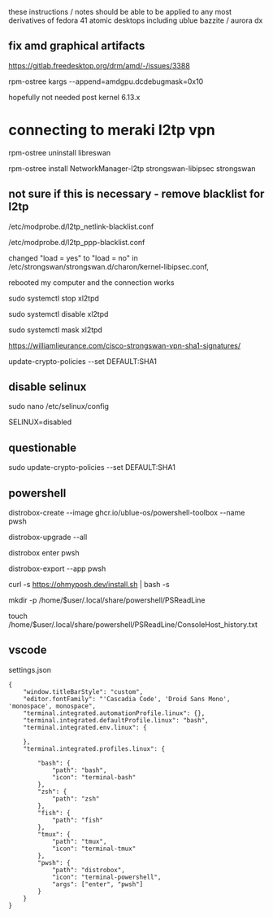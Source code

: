 these instructions / notes should be able to be applied to any most derivatives of fedora 41 atomic desktops including
ublue bazzite / aurora dx

## fix amd graphical artifacts
https://gitlab.freedesktop.org/drm/amd/-/issues/3388

rpm-ostree kargs --append=amdgpu.dcdebugmask=0x10

hopefully not needed post kernel 6.13.x

# connecting to meraki l2tp vpn
rpm-ostree uninstall libreswan

rpm-ostree install NetworkManager-l2tp strongswan-libipsec strongswan

## not sure if this is necessary - remove blacklist for l2tp
/etc/modprobe.d/l2tp_netlink-blacklist.conf

/etc/modprobe.d/l2tp_ppp-blacklist.conf

changed "load = yes" to "load = no" in /etc/strongswan/strongswan.d/charon/kernel-libipsec.conf, 

rebooted my computer and the connection works

sudo systemctl stop xl2tpd

sudo systemctl disable xl2tpd

sudo systemctl mask xl2tpd

https://williamlieurance.com/cisco-strongswan-vpn-sha1-signatures/

update-crypto-policies --set DEFAULT:SHA1

## disable selinux
sudo nano /etc/selinux/config

SELINUX=disabled

## questionable
sudo update-crypto-policies --set DEFAULT:SHA1

## powershell 
distrobox-create --image ghcr.io/ublue-os/powershell-toolbox --name pwsh

distrobox-upgrade --all

distrobox enter pwsh

distrobox-export --app pwsh

curl -s https://ohmyposh.dev/install.sh | bash -s

mkdir -p /home/$user/.local/share/powershell/PSReadLine

touch /home/$user/.local/share/powershell/PSReadLine/ConsoleHost_history.txt

## vscode
settings.json

```
{
    "window.titleBarStyle": "custom",
    "editor.fontFamily": "'Cascadia Code', 'Droid Sans Mono', 'monospace', monospace",
    "terminal.integrated.automationProfile.linux": {},
    "terminal.integrated.defaultProfile.linux": "bash",
    "terminal.integrated.env.linux": {
    
    },
    "terminal.integrated.profiles.linux": {

        "bash": {
            "path": "bash",
            "icon": "terminal-bash"
        },
        "zsh": {
            "path": "zsh"
        },
        "fish": {
            "path": "fish"
        },
        "tmux": {
            "path": "tmux",
            "icon": "terminal-tmux"
        },
        "pwsh": {
            "path": "distrobox",
            "icon": "terminal-powershell",
            "args": ["enter", "pwsh"]
        }
    }
}
```

